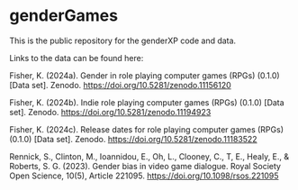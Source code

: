 # genderGames

This is the public repository for the genderXP code and data.

Links to the data can be found here: 

Fisher, K. (2024a). Gender in role playing computer games (RPGs) (0.1.0) [Data set]. Zenodo. https://doi.org/10.5281/zenodo.11156120

Fisher, K. (2024b). Indie role playing computer games (RPGs) (0.1.0) [Data set]. Zenodo. https://doi.org/10.5281/zenodo.11194923

Fisher, K. (2024c). Release dates for role playing computer games (RPGs) (0.1.0) [Data set]. Zenodo. https://doi.org/10.5281/zenodo.11183522

Rennick, S., Clinton, M., Ioannidou, E., Oh, L., Clooney, C., T, E., Healy, E., & Roberts, S. G. (2023). Gender bias in video game dialogue. Royal Society Open Science, 10(5), Article 221095. https://doi.org/10.1098/rsos.221095

